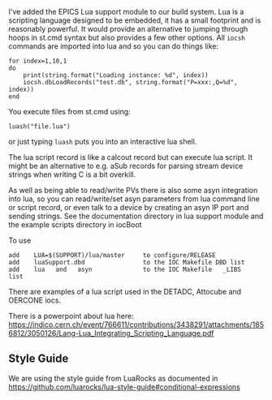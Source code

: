 I've added the EPICS Lua support module to our build system. Lua is a scripting language
designed to be embedded, it has a small footprint and is reasonably powerful. It would
provide an alternative to jumping through hoops in st.cmd syntax but also provides a 
few other options. All `iocsh` commands are imported into lua and so you can do things
like:

```
for index=1,10,1
do
    print(string.format("Loading instance: %d", index))
    iocsh.dbLoadRecords("test.db", string.format("P=xxx:,Q=%d", index))
end
```

You execute files from st.cmd using:

```
luash("file.lua")
```

or just typing `luash` puts you into an interactive lua shell.

The lua script record is like a calcout record but can execute lua script. It might be
an alternative to e.g. aSub records for parsing stream device strings when writing C is 
a bit overkill.

As well as being able to read/write PVs there is also some asyn integration into lua, 
so you can read/write/set asyn parameters 
from lua command line or script record, or even talk to a device by creating an asyn IP port
and sending strings. See the documentation directory in lua support module  and the 
example scripts directory in iocBoot

To use 
  
```
add    LUA=$(SUPPORT)/lua/master     to configure/RELEASE
add    luaSupport.dbd                to the IOC Makefile DBD list
add    lua   and   asyn              to the IOC Makefile   _LIBS    list
```

There are examples of a lua script used in the DETADC, Attocube and OERCONE iocs.

There is a powerpoint about lua here: https://indico.cern.ch/event/766611/contributions/3438291/attachments/1856812/3050126/Lang-Lua_Integrating_Scripting_Language.pdf

## Style Guide

We are using the style guide from LuaRocks as documented in https://github.com/luarocks/lua-style-guide#conditional-expressions